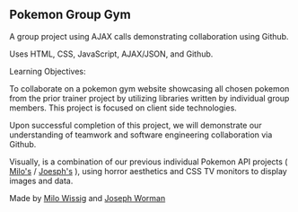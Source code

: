 ## Pokemon Group Gym

A group project using AJAX calls demonstrating collaboration using Github.

Uses HTML, CSS, JavaScript, AJAX/JSON, and Github.

Learning Objectives:

To collaborate on a pokemon gym website showcasing all chosen pokemon from the prior trainer project by utilizing libraries written by individual group members. This project is focused on client side technologies.

Upon successful completion of this project, we will demonstrate our understanding of teamwork and software engineering collaboration via Github.

Visually, is a combination of our previous individual Pokemon API projects ( [Milo's](https://mwissig.github.io/Personal-Pokedex/) / [Joesph's](https://jdworman.github.io/Personal-Pokedex/) ), using horror aesthetics and CSS TV monitors to display images and data.

Made by [Milo Wissig](https://github.com/mwissig) and [Joseph Worman](https://github.com/jdworman)
